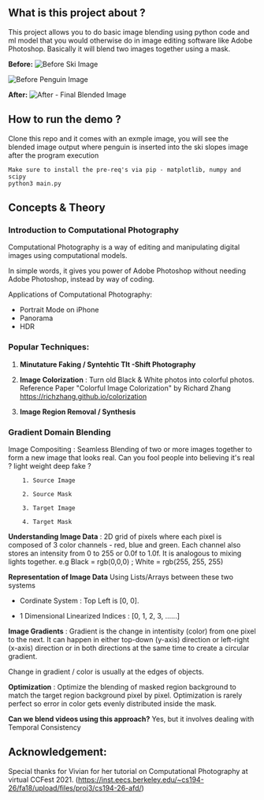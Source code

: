## What is this project about ?

This project allows you to do basic image blending using python code and ml model that you would otherwise do in image editing software like Adobe Photoshop. Basically it will blend two images together using a mask.

**Before:**
![Before Ski Image](https://github.com/suyashjoshi/Image_Blending_Project/blob/main/bg_small.jpeg)

![Before Penguin Image](https://github.com/suyashjoshi/Image_Blending_Project/blob/main/penguin_small.jpeg)


**After:**
![After - Final Blended Image](https://github.com/suyashjoshi/Image_Blending_Project/blob/main/final_blend_output.png)

## How to run the demo ? 

Clone this repo and it comes with an exmple image, you will see the blended image output where penguin is inserted into the ski slopes image after the program execution

```
Make sure to install the pre-req's via pip - matplotlib, numpy and scipy
python3 main.py
```



## Concepts & Theory

### Introduction to Computational Photography

Computational Photography is a way of editing and manipulating digital images using computational models.

In simple words, it gives you power of Adobe Photoshop without needing Adobe Photoshop, instead by way of coding.

Applications of Computational Photography:

- Portrait Mode on iPhone
- Panorama
- HDR

### Popular Techniques:

1. **Minutature Faking / Syntehtic Tlt -Shift Photography**

2. **Image Colorization** : Turn old Black & White photos into colorful photos. Reference Paper "Colorful Image Colorization" by Richard Zhang https://richzhang.github.io/colorization

3. **Image Region Removal / Synthesis**

### Gradient Domain Blending

   Image Compositing : Seamless Blending of two or more images together to form a new image that looks real. Can you fool people into believing it's real ? light weight deep fake ?

        1. Source Image

        2. Source Mask

        3. Target Image

        4. Target Mask

        
**Understanding Image Data** : 2D grid of pixels where each pixel is composed of 3 color channels - red, blue and green. Each channel also stores an intensity from 0 to 255 or 0.0f to 1.0f. It is analogous to mixing lights together. e.g Black = rgb(0,0,0) ; White = rgb(255, 255, 255)


**Representation of Image Data** Using Lists/Arrays between these two systems

- Cordinate System : Top Left is [0, 0]. 

- 1 Dimensional Linearized Indices : [0, 1, 2, 3, ......] 



**Image Gradients** : Gradient is the change in intentisity (color) from one pixel to the next. It can happen in either top-down (y-axis) direction or left-right (x-axis) direction or in both directions at the same time to create a circular gradient.

Change in gradient / color is usually at the edges of objects.


**Optimization** : Optimize the blending of masked region background to match the target region background pixel by pixel. Optimization is rarely perfect so error in color gets evenly distributed inside the mask.


**Can we blend videos using this approach?** Yes, but it involves dealing with Temporal Consistency

## Acknowledgement:

Special thanks for Vivian for her tutorial on Computational Photography at virtual CCFest 2021. (https://inst.eecs.berkeley.edu/~cs194-26/fa18/upload/files/proj3/cs194-26-afd/)
